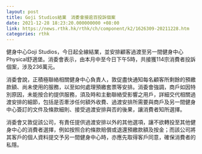 ```yaml
---
layout: post
title: Goji Studios結業　消委會接逾百投訴個案
date: 2021-12-28 18:23:20.000000000 +08:00
link: https://news.rthk.hk/rthk/ch/component/k2/1626309-20211228.htm
categories: rthk
---
```


健身中心Goji Studios，今日起全線結業，並安排顧客過渡至另一間健身中心Physical舒適堡。消委會表示，由本月中至今日下午5時，共接獲114宗消費者投訴個案，涉及236萬元。

消委會說，正積極聯絡相關健身中心負責人，敦促盡快通知每名顧客所剩餘的預繳款額、尚未使用的服務，以至如何處理預繳套票等安排。消委會強調，商戶如因特別原因，未能按合約提供服務，須及時和主動聯絡受影響之用戶，詳細交代相關過渡安排的細節，包括是否牽涉任何額外收費、過渡安排所需要與商戶及另一間健身中心簽訂的文件及條款細則、接受過渡安排與否的後果，讓消費者知所選擇。

消委會又敦促該公司，有責任提供過渡安排以外的其他選項，讓不欲轉投至其他健身中心的消費者選擇，例如按照合約條款賠償或退還預繳款額及按金；而該公司將其客戶的個人資料提交予另一間健身中心時，亦應先取得客戶同意，確保消費者的私隱。
